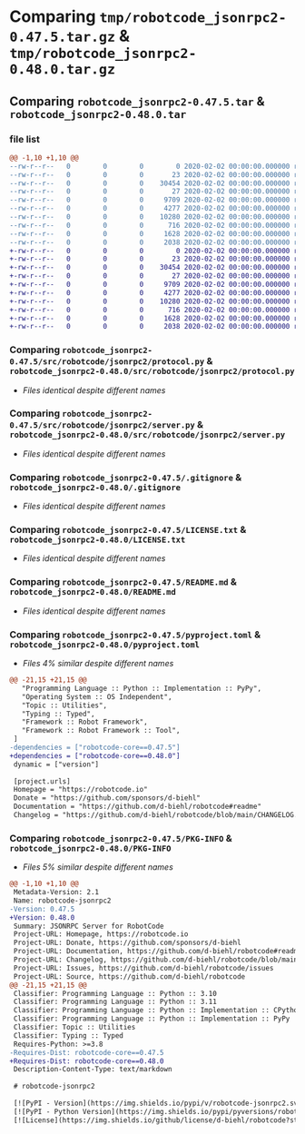 # Comparing `tmp/robotcode_jsonrpc2-0.47.5.tar.gz` & `tmp/robotcode_jsonrpc2-0.48.0.tar.gz`

## Comparing `robotcode_jsonrpc2-0.47.5.tar` & `robotcode_jsonrpc2-0.48.0.tar`

### file list

```diff
@@ -1,10 +1,10 @@
--rw-r--r--   0        0        0        0 2020-02-02 00:00:00.000000 robotcode_jsonrpc2-0.47.5/src/robotcode/jsonrpc2/__init__.py
--rw-r--r--   0        0        0       23 2020-02-02 00:00:00.000000 robotcode_jsonrpc2-0.47.5/src/robotcode/jsonrpc2/__version__.py
--rw-r--r--   0        0        0    30454 2020-02-02 00:00:00.000000 robotcode_jsonrpc2-0.47.5/src/robotcode/jsonrpc2/protocol.py
--rw-r--r--   0        0        0       27 2020-02-02 00:00:00.000000 robotcode_jsonrpc2-0.47.5/src/robotcode/jsonrpc2/py.typed
--rw-r--r--   0        0        0     9709 2020-02-02 00:00:00.000000 robotcode_jsonrpc2-0.47.5/src/robotcode/jsonrpc2/server.py
--rw-r--r--   0        0        0     4277 2020-02-02 00:00:00.000000 robotcode_jsonrpc2-0.47.5/.gitignore
--rw-r--r--   0        0        0    10280 2020-02-02 00:00:00.000000 robotcode_jsonrpc2-0.47.5/LICENSE.txt
--rw-r--r--   0        0        0      716 2020-02-02 00:00:00.000000 robotcode_jsonrpc2-0.47.5/README.md
--rw-r--r--   0        0        0     1628 2020-02-02 00:00:00.000000 robotcode_jsonrpc2-0.47.5/pyproject.toml
--rw-r--r--   0        0        0     2038 2020-02-02 00:00:00.000000 robotcode_jsonrpc2-0.47.5/PKG-INFO
+-rw-r--r--   0        0        0        0 2020-02-02 00:00:00.000000 robotcode_jsonrpc2-0.48.0/src/robotcode/jsonrpc2/__init__.py
+-rw-r--r--   0        0        0       23 2020-02-02 00:00:00.000000 robotcode_jsonrpc2-0.48.0/src/robotcode/jsonrpc2/__version__.py
+-rw-r--r--   0        0        0    30454 2020-02-02 00:00:00.000000 robotcode_jsonrpc2-0.48.0/src/robotcode/jsonrpc2/protocol.py
+-rw-r--r--   0        0        0       27 2020-02-02 00:00:00.000000 robotcode_jsonrpc2-0.48.0/src/robotcode/jsonrpc2/py.typed
+-rw-r--r--   0        0        0     9709 2020-02-02 00:00:00.000000 robotcode_jsonrpc2-0.48.0/src/robotcode/jsonrpc2/server.py
+-rw-r--r--   0        0        0     4277 2020-02-02 00:00:00.000000 robotcode_jsonrpc2-0.48.0/.gitignore
+-rw-r--r--   0        0        0    10280 2020-02-02 00:00:00.000000 robotcode_jsonrpc2-0.48.0/LICENSE.txt
+-rw-r--r--   0        0        0      716 2020-02-02 00:00:00.000000 robotcode_jsonrpc2-0.48.0/README.md
+-rw-r--r--   0        0        0     1628 2020-02-02 00:00:00.000000 robotcode_jsonrpc2-0.48.0/pyproject.toml
+-rw-r--r--   0        0        0     2038 2020-02-02 00:00:00.000000 robotcode_jsonrpc2-0.48.0/PKG-INFO
```

### Comparing `robotcode_jsonrpc2-0.47.5/src/robotcode/jsonrpc2/protocol.py` & `robotcode_jsonrpc2-0.48.0/src/robotcode/jsonrpc2/protocol.py`

 * *Files identical despite different names*

### Comparing `robotcode_jsonrpc2-0.47.5/src/robotcode/jsonrpc2/server.py` & `robotcode_jsonrpc2-0.48.0/src/robotcode/jsonrpc2/server.py`

 * *Files identical despite different names*

### Comparing `robotcode_jsonrpc2-0.47.5/.gitignore` & `robotcode_jsonrpc2-0.48.0/.gitignore`

 * *Files identical despite different names*

### Comparing `robotcode_jsonrpc2-0.47.5/LICENSE.txt` & `robotcode_jsonrpc2-0.48.0/LICENSE.txt`

 * *Files identical despite different names*

### Comparing `robotcode_jsonrpc2-0.47.5/README.md` & `robotcode_jsonrpc2-0.48.0/README.md`

 * *Files identical despite different names*

### Comparing `robotcode_jsonrpc2-0.47.5/pyproject.toml` & `robotcode_jsonrpc2-0.48.0/pyproject.toml`

 * *Files 4% similar despite different names*

```diff
@@ -21,15 +21,15 @@
   "Programming Language :: Python :: Implementation :: PyPy",
   "Operating System :: OS Independent",
   "Topic :: Utilities",
   "Typing :: Typed",
   "Framework :: Robot Framework",
   "Framework :: Robot Framework :: Tool",
 ]
-dependencies = ["robotcode-core==0.47.5"]
+dependencies = ["robotcode-core==0.48.0"]
 dynamic = ["version"]
 
 [project.urls]
 Homepage = "https://robotcode.io"
 Donate = "https://github.com/sponsors/d-biehl"
 Documentation = "https://github.com/d-biehl/robotcode#readme"
 Changelog = "https://github.com/d-biehl/robotcode/blob/main/CHANGELOG.md"
```

### Comparing `robotcode_jsonrpc2-0.47.5/PKG-INFO` & `robotcode_jsonrpc2-0.48.0/PKG-INFO`

 * *Files 5% similar despite different names*

```diff
@@ -1,10 +1,10 @@
 Metadata-Version: 2.1
 Name: robotcode-jsonrpc2
-Version: 0.47.5
+Version: 0.48.0
 Summary: JSONRPC Server for RobotCode
 Project-URL: Homepage, https://robotcode.io
 Project-URL: Donate, https://github.com/sponsors/d-biehl
 Project-URL: Documentation, https://github.com/d-biehl/robotcode#readme
 Project-URL: Changelog, https://github.com/d-biehl/robotcode/blob/main/CHANGELOG.md
 Project-URL: Issues, https://github.com/d-biehl/robotcode/issues
 Project-URL: Source, https://github.com/d-biehl/robotcode
@@ -21,15 +21,15 @@
 Classifier: Programming Language :: Python :: 3.10
 Classifier: Programming Language :: Python :: 3.11
 Classifier: Programming Language :: Python :: Implementation :: CPython
 Classifier: Programming Language :: Python :: Implementation :: PyPy
 Classifier: Topic :: Utilities
 Classifier: Typing :: Typed
 Requires-Python: >=3.8
-Requires-Dist: robotcode-core==0.47.5
+Requires-Dist: robotcode-core==0.48.0
 Description-Content-Type: text/markdown
 
 # robotcode-jsonrpc2
 
 [![PyPI - Version](https://img.shields.io/pypi/v/robotcode-jsonrpc2.svg)](https://pypi.org/project/robotcode-jsonrpc2)
 [![PyPI - Python Version](https://img.shields.io/pypi/pyversions/robotcode-jsonrpc2.svg)](https://pypi.org/project/robotcode-jsonrpc2)
 [![License](https://img.shields.io/github/license/d-biehl/robotcode?style=flat&logo=apache)](https://github.com/d-biehl/robotcode/blob/master/LICENSE.txt)
```


